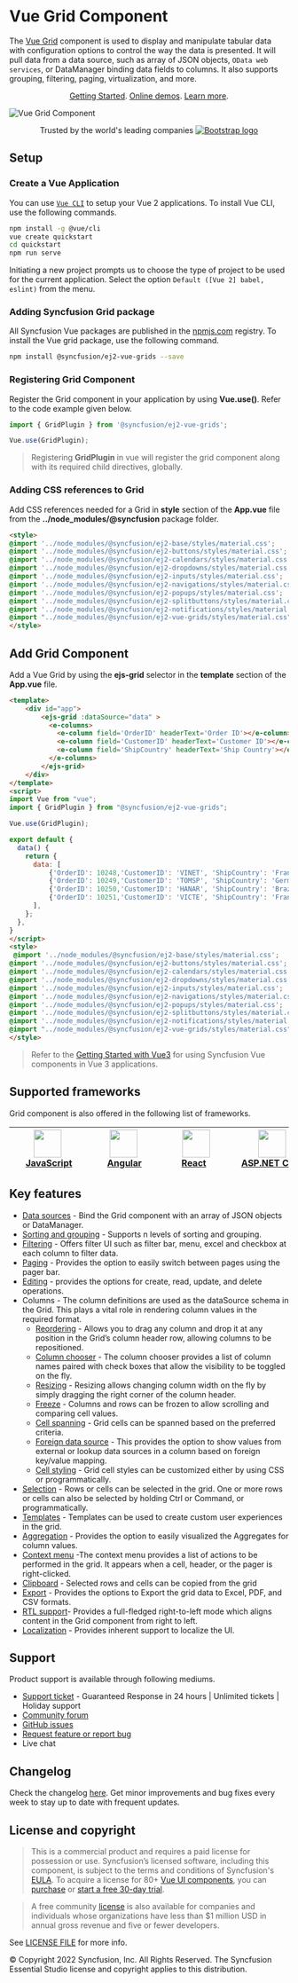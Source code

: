 # Vue Grid Component

The [Vue Grid](https://www.syncfusion.com/vue-ui-components/vue-grid?utm_source=npm&utm_medium=listing&utm_campaign=vue-grid-npm) component is used to display and manipulate tabular data with configuration options to control the way the data is presented. It will pull data from a data source, such as array of JSON objects, `OData web services`, or DataManager binding data fields to columns. It also supports grouping, filtering, paging, virtualization, and more.

<p align="center">
  <a href="https://ej2.syncfusion.com/vue/documentation/grid/getting-started/?utm_source=npm&utm_medium=listing&utm_campaign=vue-grid-npm">Getting Started</a>.
  <a href="https://ej2.syncfusion.com/vue/demos/?utm_source=npm&utm_medium=listing&utm_campaign=vue-grid-npm#/bootstrap5/grid/overview">Online demos</a>.
  <a href="https://www.syncfusion.com/vue-components/vue-grid?utm_source=npm&utm_medium=listing&utm_campaign=vue-grid-npm">Learn more</a>.
</p>

![Vue Grid Component](https://raw.githubusercontent.com/SyncfusionExamples/nuget-img/master/vue/vue-datagrid.png)

<p align="center">
Trusted by the world's leading companies
  <a href="https://www.syncfusion.com">
    <img src="https://raw.githubusercontent.com/SyncfusionExamples/nuget-img/master/syncfusion/syncfusion-trusted-companies.webp" alt="Bootstrap logo">
  </a>
</p>

## Setup

### Create a Vue Application

You can use [`Vue CLI`](https://github.com/vuejs/vue-cli) to setup your Vue 2 applications. To install Vue CLI, use the following commands.

```bash
npm install -g @vue/cli
vue create quickstart
cd quickstart
npm run serve
```
Initiating a new project prompts us to choose the type of project to be used for the current application. Select the option `Default ([Vue 2] babel, eslint)` from the menu.

### Adding Syncfusion Grid package

All Syncfusion Vue packages are published in the [npmjs.com](https://www.npmjs.com/~syncfusionorg) registry. To install the Vue grid package, use the following command.

```bash
npm install @syncfusion/ej2-vue-grids --save
```

### Registering Grid Component

Register the Grid component in your application by using **Vue.use()**. Refer to the code example given below.

```typescript
import { GridPlugin } from '@syncfusion/ej2-vue-grids';

Vue.use(GridPlugin);
```

> Registering **GridPlugin** in vue will register the grid component along with its required child directives, globally.

### Adding CSS references to Grid

Add CSS references needed for a Grid in **style** section of the **App.vue** file from the **../node_modules/@syncfusion** package folder.

```html
<style>
@import '../node_modules/@syncfusion/ej2-base/styles/material.css';  
@import '../node_modules/@syncfusion/ej2-buttons/styles/material.css';  
@import '../node_modules/@syncfusion/ej2-calendars/styles/material.css';  
@import '../node_modules/@syncfusion/ej2-dropdowns/styles/material.css';  
@import '../node_modules/@syncfusion/ej2-inputs/styles/material.css';  
@import '../node_modules/@syncfusion/ej2-navigations/styles/material.css';
@import '../node_modules/@syncfusion/ej2-popups/styles/material.css';
@import '../node_modules/@syncfusion/ej2-splitbuttons/styles/material.css';
@import '../node_modules/@syncfusion/ej2-notifications/styles/material.css';
@import "../node_modules/@syncfusion/ej2-vue-grids/styles/material.css";
</style>
```

## Add Grid Component

Add a Vue Grid by using the **ejs-grid** selector in the **template** section of the **App.vue** file.

```html
<template>
    <div id="app">
        <ejs-grid :dataSource="data" >
          <e-columns>
            <e-column field='OrderID' headerText='Order ID'></e-column>
            <e-column field='CustomerID' headerText='Customer ID'></e-column>
            <e-column field='ShipCountry' headerText='Ship Country'></e-column>
          </e-columns>
        </ejs-grid>
    </div>
</template>
<script>
import Vue from "vue";
import { GridPlugin } from "@syncfusion/ej2-vue-grids";

Vue.use(GridPlugin);

export default {
  data() {
    return {
      data: [
          {'OrderID': 10248,'CustomerID': 'VINET', 'ShipCountry': 'France'},
          {'OrderID': 10249,'CustomerID': 'TOMSP', 'ShipCountry': 'Germany'},
          {'OrderID': 10250,'CustomerID': 'HANAR', 'ShipCountry': 'Brazil' },
          {'OrderID': 10251,'CustomerID': 'VICTE', 'ShipCountry': 'France'}
      ],
    };
  },
}
</script>
<style>
 @import '../node_modules/@syncfusion/ej2-base/styles/material.css';  
@import '../node_modules/@syncfusion/ej2-buttons/styles/material.css';  
@import '../node_modules/@syncfusion/ej2-calendars/styles/material.css';  
@import '../node_modules/@syncfusion/ej2-dropdowns/styles/material.css';  
@import '../node_modules/@syncfusion/ej2-inputs/styles/material.css';  
@import '../node_modules/@syncfusion/ej2-navigations/styles/material.css';
@import '../node_modules/@syncfusion/ej2-popups/styles/material.css';
@import '../node_modules/@syncfusion/ej2-splitbuttons/styles/material.css';
@import '../node_modules/@syncfusion/ej2-notifications/styles/material.css';
@import "../node_modules/@syncfusion/ej2-vue-grids/styles/material.css";
</style>
```
> Refer to the [Getting Started with Vue3](https://ej2.syncfusion.com/vue/documentation/grid/getting-started-vue/) for using Syncfusion Vue components in Vue 3 applications.

## Supported frameworks

Grid component is also offered in the following list of frameworks.

| [<img src="https://ej2.syncfusion.com/github/images/js.svg" height="50" />](https://www.syncfusion.com/javascript-ui-controls?utm_medium=listing&utm_source=github)<br/>&nbsp;&nbsp;&nbsp;&nbsp;&nbsp;[JavaScript](https://www.syncfusion.com/javascript-ui-controls?utm_medium=listing&utm_source=github)&nbsp;&nbsp;&nbsp;&nbsp; | [<img src="https://ej2.syncfusion.com/github/images/angular.svg"  height="50" />](https://www.syncfusion.com/angular-components/?utm_medium=listing&utm_source=github)<br/>&nbsp;&nbsp;&nbsp;&nbsp;&nbsp;&nbsp;&nbsp;[Angular](https://www.syncfusion.com/angular-components/?utm_medium=listing&utm_source=github)&nbsp;&nbsp;&nbsp;&nbsp;&nbsp;&nbsp; | [<img src="https://ej2.syncfusion.com/github/images/react.svg" height="50" />](https://www.syncfusion.com/react-ui-components?utm_medium=listing&utm_source=github)<br/>&nbsp;&nbsp;&nbsp;&nbsp;&nbsp;&nbsp;&nbsp;[React](https://www.syncfusion.com/react-ui-components?utm_medium=listing&utm_source=github)&nbsp;&nbsp;&nbsp;&nbsp;&nbsp;&nbsp;&nbsp;&nbsp;&nbsp; | [<img src="https://ej2.syncfusion.com/github/images/netcore.svg" height="50" />](https://www.syncfusion.com/aspnet-core-ui-controls?utm_medium=listing&utm_source=github)<br/>&nbsp;&nbsp;[ASP.NET&nbsp;Core](https://www.syncfusion.com/aspnet-core-ui-controls?utm_medium=listing&utm_source=github)&nbsp;&nbsp; | [<img src="https://ej2.syncfusion.com/github/images/netmvc.svg" height="50" />](https://www.syncfusion.com/aspnet-mvc-ui-controls?utm_medium=listing&utm_source=github)<br/>&nbsp;&nbsp;[ASP.NET&nbsp;MVC](https://www.syncfusion.com/aspnet-mvc-ui-controls?utm_medium=listing&utm_source=github)&nbsp;&nbsp; | 
| :-----: | :-----: | :-----: | :-----: | :-----: |

## Key features

* [Data sources](https://ej2.syncfusion.com/vue/demos/?utm_source=npm&utm_medium=listing&utm_campaign=vue-grid-npm/#/material/grid/local-data.html) - Bind the Grid component with an array of JSON objects or DataManager.
* [Sorting and grouping](https://ej2.syncfusion.com/vue/demos/?utm_source=npm&utm_medium=listing&utm_campaign=vue-grid-npm/#/material/grid/grouping.html) - Supports n levels of sorting and grouping.
* [Filtering](https://ej2.syncfusion.com/vue/demos/?utm_source=npm&utm_medium=listing&utm_campaign=vue-grid-npm/#/material/grid/filtering.html) - Offers filter UI such as filter bar, menu, excel and checkbox at each column to filter data.
* [Paging](https://ej2.syncfusion.com/vue/demos/?utm_source=npm&utm_medium=listing&utm_campaign=vue-grid-npm/#/material/grid/paging.html) - Provides the option to easily switch between pages using the pager bar.
* [Editing](https://ej2.syncfusion.com/vue/demos/?utm_source=npm&utm_medium=listing&utm_campaign=vue-grid-npm/#/material/grid/inline-editing.html) - provides the options for create, read, update, and delete operations.
* Columns - The column definitions are used as the dataSource schema in the Grid. This plays a vital role in rendering column values in the required format.
  * [Reordering](https://ej2.syncfusion.com/vue/demos/?utm_source=npm&utm_medium=listing&utm_campaign=vue-grid-npm/#/material/grid/reorder.html) - Allows you to drag any column and drop it at any position in the Grid’s column header row, allowing columns to be repositioned.
  * [Column chooser](https://ej2.syncfusion.com/vue/demos/?utm_source=npm&utm_medium=listing&utm_campaign=vue-grid-npm/#/material/grid/column-chooser.html) - The column chooser provides a list of column names paired with check boxes that allow the visibility to be toggled on the fly.
  * [Resizing](https://ej2.syncfusion.com/vue/demos/?utm_source=npm&utm_medium=listing&utm_campaign=vue-grid-npm/#/material/grid/column-resize.html) - Resizing allows changing column width on the fly by simply dragging the right corner of the column header.
  * [Freeze](https://ej2.syncfusion.com/vue/demos/?utm_source=npm&utm_medium=listing&utm_campaign=vue-grid-npm/#/material/grid/frozen.html) - Columns and rows can be frozen to allow scrolling and comparing cell values.
  * [Cell spanning](https://ej2.syncfusion.com/vue/demos/?utm_source=npm&utm_medium=listing&utm_campaign=vue-grid-npm/#/material/grid/column-spanning.html) - Grid cells can be spanned based on the preferred criteria.
  * [Foreign data source](https://ej2.syncfusion.com/vue/demos/?utm_source=npm&utm_medium=listing&utm_campaign=vue-grid-npm/#/material/grid/foreign-key.html) - This provides the option to show values from external or lookup data sources in a column based on foreign key/value mapping.
  * [Cell styling](https://ej2.syncfusion.com/vue/documentation/grid/how-to/?utm_source=npm&utm_medium=listing&utm_campaign=vue-grid-npm#customize-column-styles) - Grid cell styles can be customized either by using CSS or programmatically.
* [Selection](https://ej2.syncfusion.com/vue/demos/?utm_source=npm&utm_medium=listing&utm_campaign=vue-grid-npm/#/material/grid/selection.html) - Rows or cells can be selected in the grid. One or more rows or cells can also be selected by holding Ctrl or Command, or programmatically.
* [Templates](https://ej2.syncfusion.com/vue/demos/?utm_source=npm&utm_medium=listing&utm_campaign=vue-grid-npm/#/material/grid/column-template.html) - Templates can be used to create custom user experiences in the grid.
* [Aggregation](https://ej2.syncfusion.com/vue/demos/?utm_source=npm&utm_medium=listing&utm_campaign=vue-grid-npm/#/material/grid/aggregate.html) - Provides the option to easily visualized the Aggregates for column values.
* [Context menu](https://ej2.syncfusion.com/vue/demos/?utm_source=npm&utm_medium=listing&utm_campaign=vue-grid-npm/#/material/grid/context-menu.html) -The context menu provides a list of actions to be performed in the grid. It appears when a cell, header, or the pager is right-clicked.
* [Clipboard](https://ej2.syncfusion.com/vue/demos/?utm_source=npm&utm_medium=listing&utm_campaign=vue-grid-npm/#/material/grid/clipboard.html) - Selected rows and cells can be copied from the grid
* [Export](https://ej2.syncfusion.com/vue/demos/?utm_source=npm&utm_medium=listing&utm_campaign=vue-grid-npm/#/material/grid/export.html) - Provides the options to Export the grid data to Excel, PDF, and CSV formats.
* [RTL support](https://ej2.syncfusion.com/vue/documentation/grid/global-local/?utm_source=npm&utm_medium=listing&utm_campaign=vue-grid-npm#right-to-left---rtl)- Provides a full-fledged right-to-left mode which aligns content in the Grid component from right to left.
* [Localization](https://ej2.syncfusion.com/vue/documentation/grid/global-local/?utm_source=npm&utm_medium=listing&utm_campaign=vue-grid-npm#localization) - Provides inherent support to localize the UI.

## Support

Product support is available through following mediums.

* [Support ticket](https://support.syncfusion.com/support/tickets/create) - Guaranteed Response in 24 hours | Unlimited tickets | Holiday support
* [Community forum](https://www.syncfusion.com/forums/vue?utm_source=npm&utm_medium=listing&utm_campaign=vue-grid-npm)
* [GitHub issues](https://www.syncfusion.com/vue-components/issues/new)
* [Request feature or report bug](https://www.syncfusion.com/feedback/vue?utm_source=npm&utm_medium=listing&utm_campaign=vue-grid-npm)
* Live chat

## Changelog

Check the changelog [here](https://github.com/syncfusion/ej2-vue-ui-components/blob/master/components/grids/CHANGELOG.md?utm_source=npm&utm_medium=listing&utm_campaign=vue-grid-npm). Get minor improvements and bug fixes every week to stay up to date with frequent updates.

## License and copyright

> This is a commercial product and requires a paid license for possession or use. Syncfusion’s licensed software, including this component, is subject to the terms and conditions of Syncfusion's [EULA](https://www.syncfusion.com/eula/es/). To acquire a license for 80+ [Vue UI components](https://www.syncfusion.com/vue-components), you can [purchase](https://www.syncfusion.com/sales/products) or [start a free 30-day trial](https://www.syncfusion.com/account/manage-trials/start-trials).

> A free community [license](https://www.syncfusion.com/products/communitylicense) is also available for companies and individuals whose organizations have less than $1 million USD in annual gross revenue and five or fewer developers.

See [LICENSE FILE](https://github.com/syncfusion/ej2-vue-ui-components/blob/master/license?utm_source=npm&utm_medium=listing&utm_campaign=vue-grid-npm) for more info.

&copy; Copyright 2022 Syncfusion, Inc. All Rights Reserved. The Syncfusion Essential Studio license and copyright applies to this distribution.

